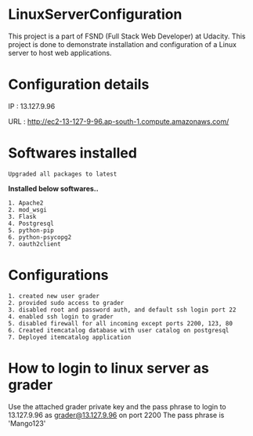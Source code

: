 # LinuxServerConfiguration
This project is a part of FSND (Full Stack Web Developer) at Udacity.
This project is done to demonstrate installation and configuration of a Linux server to host web applications. 

# Configuration details
  IP :  13.127.9.96
  
  URL : http://ec2-13-127-9-96.ap-south-1.compute.amazonaws.com/
  
  # Softwares installed
    Upgraded all packages to latest
  
  **Installed below softwares..**
  
    1. Apache2    
    2. mod_wsgi    
    3. Flask
    4. Postgresql
    5. python-pip
    6. python-psycopg2
    7. oauth2client
    
  # Configurations
  
    1. created new user grader
    2. provided sudo access to grader
    3. disabled root and password auth, and default ssh login port 22
    4. enabled ssh login to grader
    5. disabled firewall for all incoming except ports 2200, 123, 80
    6. Created itemcatalog database with user catalog on postgresql
    7. Deployed itemcatalog application
    
    
# How to login to linux server as grader
  Use the attached grader private key and the pass phrase to login to 13.127.9.96 as grader@13.127.9.96 on port 2200
  The pass phrase is 'Mango123'
  
  
    
  

